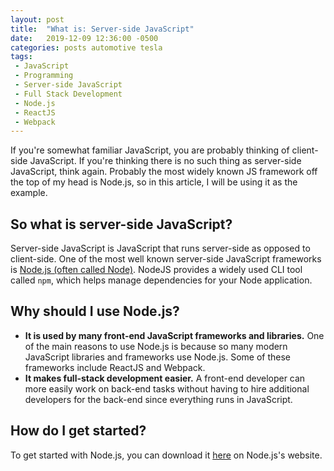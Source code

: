 ```yaml
---
layout: post
title:  "What is: Server-side JavaScript"
date:   2019-12-09 12:36:00 -0500
categories: posts automotive tesla
tags:
 - JavaScript
 - Programming
 - Server-side JavaScript
 - Full Stack Development
 - Node.js
 - ReactJS
 - Webpack
---
```

If you're somewhat familiar JavaScript, you are probably thinking of client-side JavaScript.
If you're thinking there is no such thing as server-side JavaScript, think again. Probably the
most widely known JS framework off the top of my head is Node.js, so in this article, I will be
using it as the example.

## So what is server-side JavaScript?

Server-side JavaScript is JavaScript that runs server-side as opposed to client-side.
One of the most well known server-side JavaScript frameworks is
[Node.js (often called Node)](https://nodejs.org/en/). NodeJS provides a widely used CLI tool called `npm`,
which helps manage dependencies for your Node application.

## Why should I use Node.js?

* **It is used by many front-end JavaScript frameworks and libraries.** One of the main reasons to
  use Node.js is because so many modern JavaScript libraries and frameworks use Node.js. Some of these
  frameworks include ReactJS and Webpack.
* **It makes full-stack development easier.** A front-end developer can more easily work on back-end tasks
  without having to hire additional developers for the back-end since everything runs in JavaScript.


## How do I get started?

To get started with Node.js, you can download it [here](https://nodejs.org/en/) on Node.js's website.
